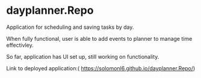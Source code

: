 # dayplanner.Repo

Application for scheduling and saving tasks by day.

When fully functional, user is able to add events to planner to manage time effectivley.

So far, application has UI set up, still working on functionality. 

Link to deployed application:( https://solomonl6.github.io/dayplanner.Repo/)